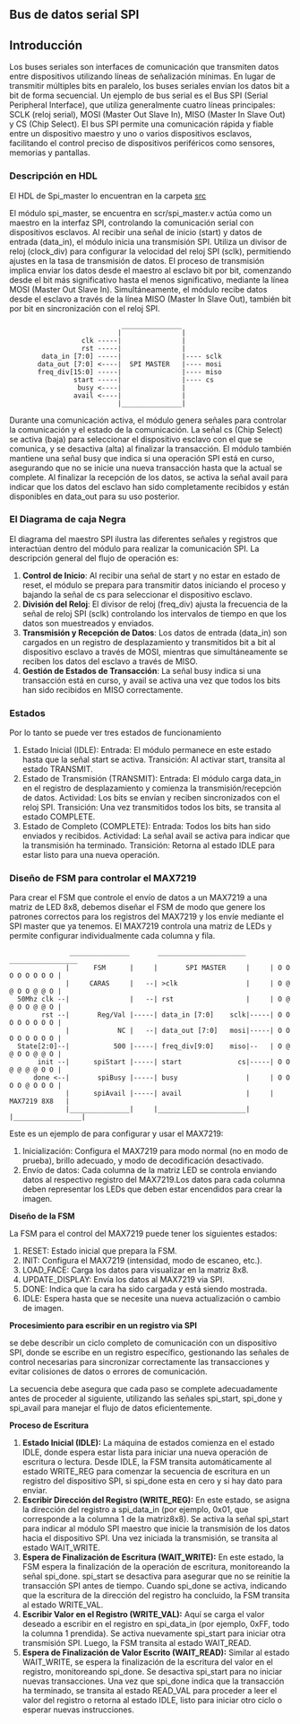 ## Bus de datos serial SPI

## Introducción

Los buses seriales son interfaces de comunicación que transmiten datos entre dispositivos utilizando líneas de señalización mínimas. En lugar de transmitir múltiples bits en paralelo, los buses seriales envían los datos bit a bit de forma secuencial. Un ejemplo de bus serial es el Bus SPI (Serial Peripheral Interface), que utiliza generalmente cuatro líneas principales: SCLK (reloj serial), MOSI (Master Out Slave In), MISO (Master In Slave Out) y CS (Chip Select). El bus SPI permite una comunicación rápida y fiable entre un dispositivo maestro y uno o varios dispositivos esclavos, facilitando el control preciso de dispositivos periféricos como sensores, memorias y pantallas.

### Descripción en HDL

El HDL de Spi_master lo encuentran en la carpeta [src](./src)

El módulo spi_master, se encuentra en scr/spi_master.v actúa como un maestro en la interfaz SPI, controlando la comunicación serial con dispositivos esclavos. Al recibir una señal de inicio (start) y datos de entrada (data_in), el módulo inicia una transmisión SPI. Utiliza un divisor de reloj (clock_div) para configurar la velocidad del reloj SPI (sclk), permitiendo ajustes en la tasa de transmisión de datos. El proceso de transmisión implica enviar los datos desde el maestro al esclavo bit por bit, comenzando desde el bit más significativo hasta el menos significativo, mediante la línea MOSI (Master Out Slave In). Simultáneamente, el módulo recibe datos desde el esclavo a través de la línea MISO (Master In Slave Out), también bit por bit en sincronización con el reloj SPI.

                                _______________
                               |               |
                      clk -----|               |
                      rst -----|               |
            data_in [7:0] -----|               |---- sclk
           data_out [7:0] <----|  SPI MASTER   |---- mosi
           freq_div[15:0] -----|               |---- miso
                    start -----|               |---- cs
                     busy <----|               |
                    avail <----|               |
                               |_______________|



Durante una comunicación activa, el módulo genera señales para controlar la comunicación y el estado de la comunicación. La señal cs (Chip Select) se activa (baja) para seleccionar el dispositivo esclavo con el que se comunica, y se desactiva (alta) al finalizar la transacción. El módulo también mantiene una señal busy que indica si una operación SPI está en curso, asegurando que no se inicie una nueva transacción hasta que la actual se complete. Al finalizar la recepción de los datos, se activa la señal avail para indicar que los datos del esclavo han sido completamente recibidos y están disponibles en data_out para su uso posterior. 


### El Diagrama  de caja Negra 
El diagrama del maestro SPI ilustra las diferentes señales y registros que interactúan dentro del módulo para realizar la comunicación SPI. La descripción general del flujo de operación es:

1. **Control de Inicio**: Al recibir una señal de start y no estar en estado de reset, el módulo se prepara para transmitir datos iniciando el proceso y bajando la señal de cs para seleccionar el dispositivo esclavo.
2. **División del Reloj**: El divisor de reloj (freq_div) ajusta la frecuencia de la señal de reloj SPI (sclk) controlando los intervalos de tiempo en que los datos son muestreados y enviados.
3. **Transmisión y Recepción de Datos**: Los datos de entrada (data_in) son cargados en un registro de desplazamiento y transmitidos bit a bit al dispositivo esclavo a través de MOSI, mientras que simultáneamente se reciben los datos del esclavo a través de MISO.
4. **Gestión de Estados de Transacción**: La señal busy indica si una transacción está en curso, y avail se activa una vez que todos los bits han sido recibidos en MISO correctamente.
### Estados
Por lo tanto se  puede ver tres estados de funcionamiento 

1. Estado Inicial (IDLE):
Entrada: El módulo permanece en este estado hasta que la señal start se activa.
Transición: Al activar start, transita al estado TRANSMIT.
2. Estado de Transmisión (TRANSMIT):
Entrada: El módulo carga data_in en el registro de desplazamiento y comienza la transmisión/recepción de datos.
Actividad: Los bits se envían y reciben sincronizados con el reloj SPI.
Transición: Una vez transmitidos todos los bits, se transita al estado COMPLETE.
3. Estado de Completo (COMPLETE):
Entrada: Todos los bits han sido enviados y recibidos.
Actividad: La señal avail se activa para indicar que la transmisión ha terminado.
Transición: Retorna al estado IDLE para estar listo para una nueva operación.

### Diseño de FSM para controlar el MAX7219

Para crear el FSM que controle el envío de datos a un MAX7219 a una matriz de LED 8x8, debemos diseñar el FSM de modo que genere los patrones correctos para los registros del MAX7219 y los envíe mediante el SPI master que ya tenemos. El MAX7219 controla una matriz de LEDs y permite configurar individualmente cada columna y fila.

                   _______________       ______________________       _________________
                  |      FSM      |     |       SPI MASTER     |     | O O O O O O O O |
                  |     CARAS     |   --| >clk                 |     | O @ @ O O @ @ O |
      50Mhz clk --|               |   --| rst                  |     | O @ @ O O @ @ O |
            rst --|       Reg/Val |-----| data_in [7:0]    sclk|-----| O O O O O O O O |
                  |            NC |   --| data_out [7:0]   mosi|-----| O O O O O O O O |
      State[2:0]--|           500 |-----| freq_div[9:0]    miso|--   | O @ @ O O @ @ O |
           init --|      spiStart |-----| start              cs|-----| O O @ @ @ @ O O |
          done <--|       spiBusy |-----| busy                 |     | O O O O @ O O O |
                  |      spiAvail |-----| avail                |     |   MAX7219 8X8   |
                  |_______________|     |______________________|     |_________________|

Este es un ejemplo de para configurar y usar el MAX7219:

1. Inicialización: Configura el MAX7219 para modo normal (no en modo de prueba), brillo adecuado, y modo de decodificación desactivado.
2. Envío de datos: Cada columna de la matriz LED se controla enviando datos al respectivo registro del MAX7219.Los datos para cada columna deben representar los LEDs que deben estar encendidos para crear la imagen.

**Diseño de la FSM**

La FSM para el control del MAX7219 puede tener los siguientes estados:
1. RESET: Estado inicial que prepara la FSM.
2. INIT: Configura el MAX7219 (intensidad, modo de escaneo, etc.).
3. LOAD_FACE: Carga los datos para visualizar en la matriz 8x8.
4. UPDATE_DISPLAY: Envía los datos al MAX7219 via SPI.
5. DONE: Indica que la cara ha sido cargada y está siendo mostrada.
6. IDLE: Espera hasta que se necesite una nueva actualización o cambio de imagen.

**Procesimiento para escribir en un registro via SPI**

se debe describir un ciclo completo de comunicación con un dispositivo SPI, donde se escribe en un registro específico, gestionando las señales de control necesarias para sincronizar correctamente las transacciones y evitar colisiones de datos o errores de comunicación. 

La secuencia debe asegura que cada paso se complete adecuadamente antes de proceder al siguiente, utilizando las señales spi_start, spi_done y spi_avail para manejar el flujo de datos eficientemente.

**Proceso de Escritura**

1. **Estado Inicial (IDLE):** La máquina de estados comienza en el estado IDLE, donde espera estar lista para iniciar una nueva operación de escritura o lectura.
Desde IDLE, la FSM transita automáticamente al estado WRITE_REG para comenzar la secuencia de escritura en un registro del dispositivo SPI, si spi_done esta en cero y si hay dato para enviar.
2. **Escribir Dirección del Registro (WRITE_REG):** En este estado, se asigna la dirección del registro a spi_data_in (por ejemplo, 0x01, que corresponde a la columna 1 de la matriz8x8). Se activa la señal spi_start para indicar al módulo SPI maestro que inicie la transmisión de los datos hacia el dispositivo SPI. Una vez iniciada la transmisión, se transita al estado WAIT_WRITE.
3. **Espera de Finalización de Escritura (WAIT_WRITE):** En este estado, la FSM espera la finalización de la operación de escritura, monitoreando la señal spi_done. spi_start se desactiva para asegurar que no se reinitie la transacción SPI antes de tiempo. Cuando spi_done se activa, indicando que la escritura de la dirección del registro ha concluido, la FSM transita al estado WRITE_VAL.
4. **Escribir Valor en el Registro (WRITE_VAL):** Aquí se carga el valor deseado a escribir en el registro en spi_data_in (por ejemplo, 0xFF, todo la columna 1 prendida).
Se activa nuevamente spi_start para iniciar otra transmisión SPI. Luego, la FSM transita al estado WAIT_READ. 
5. **Espera de Finalización de Valor Escrito (WAIT_READ):** Similar al estado WAIT_WRITE, se espera la finalización de la escritura del valor en el registro, monitoreando spi_done. Se desactiva spi_start para no iniciar nuevas transacciones.
Una vez que spi_done indica que la transacción ha terminado, se transita al estado READ_VAL para proceder a leer el valor del registro o retorna al estado IDLE, listo para iniciar otro ciclo o esperar nuevas instrucciones.







